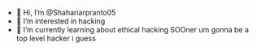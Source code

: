 - 👋 Hi, I’m @Shahariarpranto05
- 👀 I’m interested in hacking 
- 🌱 I’m currently learning about ethical hacking
SOOner um gonna be a top level hacker i guess
